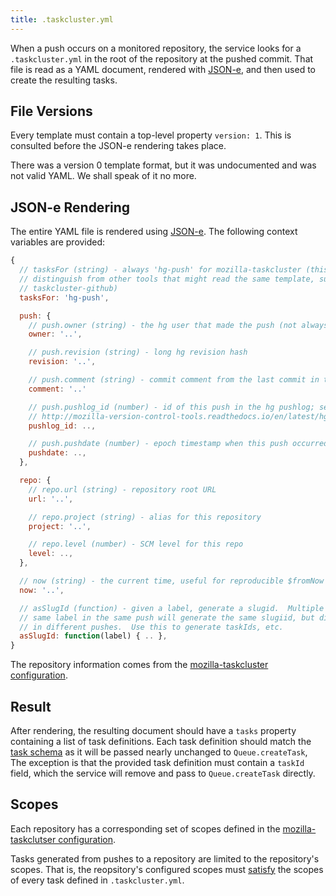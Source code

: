 ```yaml
---
title: .taskcluster.yml
---
```


When a push occurs on a monitored repository, the service looks for a
`.taskcluster.yml` in the root of the repository at the pushed commit. That
file is read as a YAML document, rendered with
[JSON-e](https://github.com/taskcluster/json-e), and then used to create the
resulting tasks.

## File Versions

Every template must contain a top-level property `version: 1`. This is
consulted before the JSON-e rendering takes place.

There was a version 0 template format, but it was undocumented and was not
valid YAML.  We shall speak of it no more.

## JSON-e Rendering

The entire YAML file is rendered using
[JSON-e](https://github.com/taskcluster/json-e). The following context
variables are provided:

```js
{
  // tasksFor (string) - always 'hg-push' for mozilla-taskcluster (this is to
  // distinguish from other tools that might read the same template, such as
  // taskcluster-github)
  tasksFor: 'hg-push',

  push: {
    // push.owner (string) - the hg user that made the push (not always an email)
    owner: '..',

    // push.revision (string) - long hg revision hash
    revision: '..',

    // push.comment (string) - commit comment from the last commit in the push
    comment: '..'

    // push.pushlog_id (number) - id of this push in the hg pushlog; see
    // http://mozilla-version-control-tools.readthedocs.io/en/latest/hgmo/pushlog.html#writing-agents-that-consume-pushlog-data
    pushlog_id: ..,

    // push.pushdate (number) - epoch timestamp when this push occurred
    pushdate: ..,
  },

  repo: {
    // repo.url (string) - repository root URL
    url: '..',

    // repo.project (string) - alias for this repository
    project: '..',

    // repo.level (number) - SCM level for this repo
    level: ..,
  },

  // now (string) - the current time, useful for reproducible $fromNow invocations
  now: '..',

  // asSlugId (function) - given a label, generate a slugid.  Multiple calls with the
  // same label in the same push will generate the same slugiid, but different slugids
  // in different pushes.  Use this to generate taskIds, etc.
  asSlugId: function(label) { .. },
}
```

The repository information comes from the [mozilla-taskcluster
configuration](https://github.com/taskcluster/mozilla-taskcluster/blob/master/src/config/default.yml).

## Result

After rendering, the resulting document should have a `tasks` property
containing a list of task definitions. Each task definition should match the [task
schema](https://docs.taskcluster.net/reference/platform/taskcluster-queue/docs/task-schema)
as it will be passed nearly unchanged to `Queue.createTask`, The exception is
that the provided task definition must contain a `taskId` field, which the
service will remove and pass to `Queue.createTask` directly.

## Scopes

Each repository has a corresponding set of scopes defined in the [mozilla-taskclutser
configuration](https://github.com/taskcluster/mozilla-taskcluster/blob/master/src/config/default.yml).

Tasks generated from pushes to a repository are limited to the repository's
scopes.  That is, the reopsitory's configured scopes must
[satisfy](https://docs.taskcluster.net/manual/design/apis/hawk/scopes) the
scopes of every task defined in `.taskcluster.yml`.
